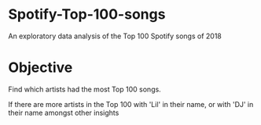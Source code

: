 # Spotify-Top-100-songs
An exploratory data analysis of the Top 100 Spotify songs of 2018
# Objective
Find which artists had the most Top 100 songs.

If there are more artists in the Top 100 with 'Lil' in their name, or with 'DJ' in their name amongst other insights
